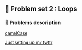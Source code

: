 ## 💭 Problem set 2 : Loops
### 🧠 Problems description
[camelCase](https://cs50.harvard.edu/python/2022/psets/2/camel/)

[Just setting up my twttr](https://cs50.harvard.edu/python/2022/psets/2/twttr/)